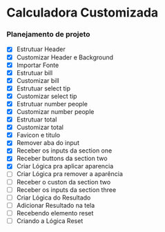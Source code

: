 # Calculadora Customizada


### Planejamento de projeto

- [X] Estrutuar Header
- [X] Customizar Header e Background
- [X] Importar Fonte
- [X] Estrutuar bill
- [x] Customizar bill
- [x] Estrutuar select tip
- [x] Customizar select tip
- [x] Estrutuar number people
- [x] Customizar number people
- [x] Estrutuar total
- [x] Customizar total
- [x] Favicon e titulo
- [X] Remover aba do input
- [x] Receber os inputs da section one
- [x] Receber buttons da section two
- [x] Criar Lógica pra aplicar aparencia
- [ ] Criar Lógica pra remover a aparência
- [ ] Receber o custon da section two
- [ ] Receber os inputs da section three
- [ ] Criar Lógica do Resultado
- [ ] Adicionar Resultado na tela
- [ ] Recebendo elemento reset
- [ ] Criando a Lógica Reset